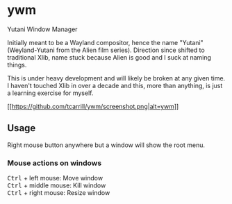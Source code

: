 # ywm
Yutani Window Manager

Initially meant to be a Wayland compositor, hence the name "Yutani" (Weyland-Yutani from the Alien film series). Direction since shifted to traditional Xlib, name stuck because Alien is good and I suck at naming things.

This is under heavy development and will likely be broken at any given time.  I haven't touched Xlib in over a decade and this, more than anything, is just a learning exercise for myself.

[[https://github.com/tcarrill/ywm/screenshot.png|alt=ywm]]

## Usage
Right mouse button anywhere but a window will show the root menu.

### Mouse actions on windows
<kbd class='badmono'>Ctrl</kbd> + left mouse: Move window<br/>
<kbd class='badmono'>Ctrl</kbd> + middle mouse: Kill window<br/>
<kbd class='badmono'>Ctrl</kbd> + right mouse: Resize window</br>
